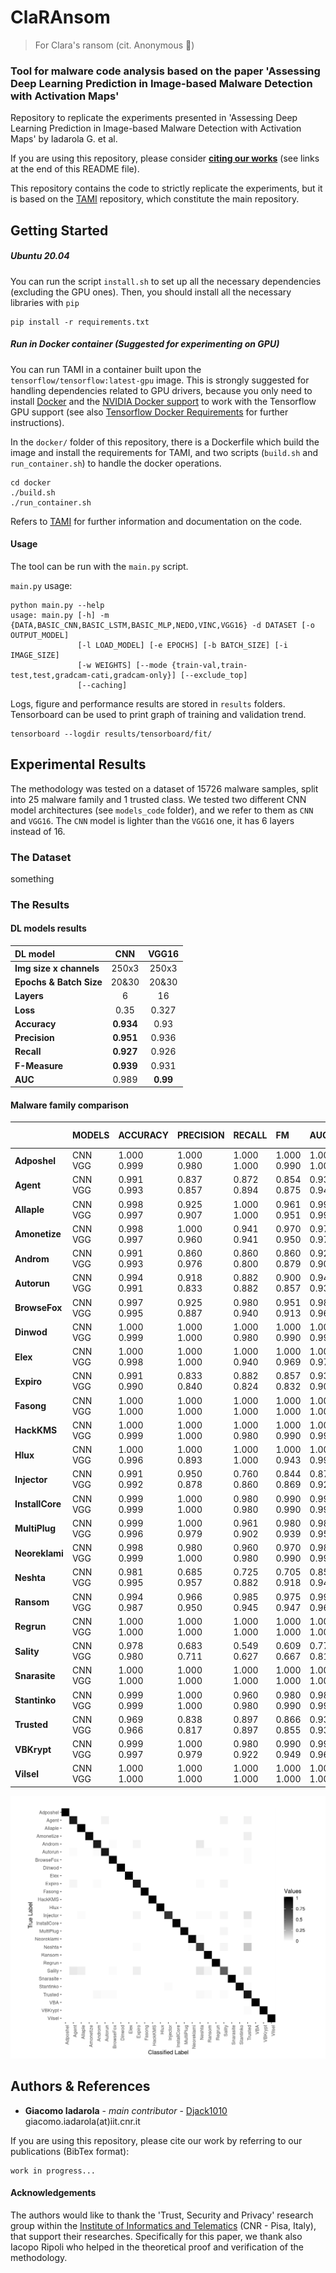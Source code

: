 # ClaRAnsom

> For Clara's ransom (cit. Anonymous 🙂)

### Tool for malware code analysis based on the paper 'Assessing Deep Learning Prediction in Image-based Malware Detection with Activation Maps'

Repository to replicate the experiments presented in 'Assessing Deep Learning Prediction in Image-based Malware Detection with Activation Maps' by Iadarola G. et al.

If you are using this repository, please consider [**citing our works**](#publications) (see links at the end of this README file).

This repository contains the code to strictly replicate the experiments, but it is based on the [TAMI](https://github.com/Djack1010/tami) repository, which constitute the main repository.

## Getting Started

##### Ubuntu 20.04

You can run the script `install.sh` to set up all the necessary dependencies (excluding the GPU ones).
Then, you should install all the necessary libraries with `pip`
```
pip install -r requirements.txt 
```

##### Run in Docker container (Suggested for experimenting on GPU)
<a name="run_docker"></a>

You can run TAMI in a container built upon the `tensorflow/tensorflow:latest-gpu` image. This is strongly suggested for handling dependencies related to GPU drivers, because you only need to install [Docker](https://docs.docker.com/install/) and the [NVIDIA Docker support](https://github.com/NVIDIA/nvidia-docker) to work with the Tensorflow GPU support (see also [Tensorflow Docker Requirements](https://www.tensorflow.org/install/docker) for further instructions).

In the `docker/` folder of this repository, there is a Dockerfile which build the image and install the requirements for TAMI, and two scripts (`build.sh` and `run_container.sh`) to handle the docker operations.

```
cd docker
./build.sh
./run_container.sh
```
Refers to [TAMI](https://github.com/Djack1010/tami) for further information and documentation on the code.

#### Usage

The tool can be run with the `main.py` script.

`main.py` usage:
```
python main.py --help
usage: main.py [-h] -m {DATA,BASIC_CNN,BASIC_LSTM,BASIC_MLP,NEDO,VINC,VGG16} -d DATASET [-o OUTPUT_MODEL] 
               [-l LOAD_MODEL] [-e EPOCHS] [-b BATCH_SIZE] [-i IMAGE_SIZE] 
               [-w WEIGHTS] [--mode {train-val,train-test,test,gradcam-cati,gradcam-only}] [--exclude_top] 
               [--caching]
```

Logs, figure and performance results are stored in `results` folders.
Tensorboard can be used to print graph of training and validation trend.
```
tensorboard --logdir results/tensorboard/fit/
```
## Experimental Results

The methodology was tested on a dataset of 15726 malware samples, split into 25 malware family and 1 trusted class. We tested two different CNN model architectures (see `models_code` folder), and we refer to them as `CNN` and `VGG16`. The `CNN` model is lighter than the `VGG16` one, it has 6 layers instead of 16.

### The Dataset

something

### The Results

#### DL models results

| **DL model**            |    CNN    |  VGG16   |
| :---------------------- | :-------: | :------: |
| **Img size x channels** |   250x3   |  250x3   |
| **Epochs & Batch Size** |   20&30   |  20&30   |
| **Layers**              |     6     |    16    |
| **Loss**                |   0.35    |  0.327   |
| **Accuracy**            | **0.934** |   0.93   |
| **Precision**           | **0.951** |  0.936   |
| **Recall**              | **0.927** |  0.926   |
| **F-Measure**           | **0.939** |  0.931   |
| **AUC**                 |   0.989   | **0.99** |

#### Malware family comparison

|                 | **MODELS** | **ACCURACY** | **PRECISION** | **RECALL**  | **FM**      | **AUC**     | **Intra-SSIM** | **Inter-SSIM** |
| :-------------- | :--------- | :----------- | :------------ | :---------- | :---------- | :---------- | :------------- | :------------- |
| **Adposhel**    | CNN<br>VGG    | 1.000<br>0.999  | 1.000<br>0.980   | 1.000<br>1.000 | 1.000<br>0.990 | 1.000<br>1.000 | 0.503<br>0.652    | 0.387          |
| **Agent**       | CNN<br>VGG    | 0.991<br>0.993  | 0.837<br>0.857   | 0.872<br>0.894 | 0.854<br>0.875 | 0.934<br>0.945 | 0.364<br>0.460    | 0.324          |
| **Allaple**     | CNN<br>VGG    | 0.998<br>0.997  | 0.925<br>0.907   | 1.000<br>1.000 | 0.961<br>0.951 | 0.999<br>0.998 | 0.262<br>0.536    | 0.215          |
| **Amonetize**   | CNN<br>VGG    | 0.998<br>0.997  | 1.000<br>0.960   | 0.941<br>0.941 | 0.970<br>0.950 | 0.971<br>0.970 | 0.710<br>0.703    | 0.271          |
| **Androm**      | CNN<br>VGG    | 0.991<br>0.993  | 0.860<br>0.976   | 0.860<br>0.800 | 0.860<br>0.879 | 0.928<br>0.900 | 0.364<br>0.520    | 0.334          |
| **Autorun**     | CNN<br>VGG    | 0.994<br>0.991  | 0.918<br>0.833   | 0.882<br>0.882 | 0.900<br>0.857 | 0.940<br>0.938 | 0.278<br>0.474    | 0.260          |
| **BrowseFox**   | CNN<br>VGG    | 0.997<br>0.995  | 0.925<br>0.887   | 0.980<br>0.940 | 0.951<br>0.913 | 0.989<br>0.968 | 0.298<br>0.535    | 0.292          |
| **Dinwod**      | CNN<br>VGG    | 1.000<br>0.999  | 1.000<br>1.000   | 1.000<br>0.980 | 1.000<br>0.990 | 1.000<br>0.990 | 0.357<br>0.624    | 0.257          |
| **Elex**        | CNN<br>VGG    | 1.000<br>0.998  | 1.000<br>1.000   | 1.000<br>0.940 | 1.000<br>0.969 | 1.000<br>0.970 | 0.375<br>0.613    | 0.313          |
| **Expiro**      | CNN<br>VGG    | 0.991<br>0.990  | 0.833<br>0.840   | 0.882<br>0.824 | 0.857<br>0.832 | 0.938<br>0.909 | 0.361<br>0.486    | 0.330          |
| **Fasong**      | CNN<br>VGG    | 1.000<br>1.000  | 1.000<br>1.000   | 1.000<br>1.000 | 1.000<br>1.000 | 1.000<br>1.000 | 0.366<br>0.606    | 0.262          |
| **HackKMS**     | CNN<br>VGG    | 1.000<br>0.999  | 1.000<br>1.000   | 1.000<br>0.980 | 1.000<br>0.990 | 1.000<br>0.990 | 0.624<br>0.722    | 0.339          |
| **Hlux**        | CNN<br>VGG    | 1.000<br>0.996  | 1.000<br>0.893   | 1.000<br>1.000 | 1.000<br>0.943 | 1.000<br>0.998 | 0.925<br>0.952    | 0.333          |
| **Injector**    | CNN<br>VGG    | 0.991<br>0.992  | 0.950<br>0.878   | 0.760<br>0.860 | 0.844<br>0.869 | 0.879<br>0.928 | 0.320<br>0.453    | 0.297          |
| **InstallCore** | CNN<br>VGG    | 0.999<br>0.999  | 1.000<br>1.000   | 0.980<br>0.980 | 0.990<br>0.990 | 0.990<br>0.990 | 0.776<br>0.761    | 0.240          |
| **MultiPlug**   | CNN<br>VGG    | 0.999<br>0.996  | 1.000<br>0.979   | 0.961<br>0.902 | 0.980<br>0.939 | 0.980<br>0.951 | 0.290<br>0.587    | 0.175          |
| **Neoreklami**  | CNN<br>VGG    | 0.998<br>0.999  | 0.980<br>1.000   | 0.960<br>0.980 | 0.970<br>0.990 | 0.980<br>0.990 | 0.649<br>0.668    | 0.493          |
| **Neshta**      | CNN<br>VGG    | 0.981<br>0.995  | 0.685<br>0.957   | 0.725<br>0.882 | 0.705<br>0.918 | 0.857<br>0.941 | 0.289<br>0.530    | 0.297          |
| **Ransom**      | CNN<br>VGG    | 0.994<br>0.987  | 0.966<br>0.950   | 0.985<br>0.945 | 0.975<br>0.947 | 0.990<br>0.969 | 0.247<br>0.452    | 0.272          |
| **Regrun**      | CNN<br>VGG    | 1.000<br>1.000  | 1.000<br>1.000   | 1.000<br>1.000 | 1.000<br>1.000 | 1.000<br>1.000 | 0.424<br>0.585    | 0.327          |
| **Sality**      | CNN<br>VGG    | 0.978<br>0.980  | 0.683<br>0.711   | 0.549<br>0.627 | 0.609<br>0.667 | 0.770<br>0.810 | 0.280<br>0.478    | 0.272          |
| **Snarasite**   | CNN<br>VGG    | 1.000<br>1.000  | 1.000<br>1.000   | 1.000<br>1.000 | 1.000<br>1.000 | 1.000<br>1.000 | 0.763<br>0.792    | 0.294          |
| **Stantinko**   | CNN<br>VGG    | 0.999<br>0.999  | 1.000<br>1.000   | 0.960<br>0.980 | 0.980<br>0.990 | 0.980<br>0.990 | 0.397<br>0.657    | 0.271          |
| **Trusted**     | CNN<br>VGG    | 0.969<br>0.966  | 0.838<br>0.817   | 0.897<br>0.897 | 0.866<br>0.855 | 0.937<br>0.936 | 0.285<br>0.470    | 0.280          |
| **VBKrypt**     | CNN<br>VGG    | 0.999<br>0.997  | 1.000<br>0.979   | 0.980<br>0.922 | 0.990<br>0.949 | 0.990<br>0.960 | 0.383<br>0.559    | 0.396          |
| **Vilsel**      | CNN<br>VGG    | 1.000<br>1.000  | 1.000<br>1.000   | 1.000<br>1.000 | 1.000<br>1.000 | 1.000<br>1.000 | 0.782<br>0.876    |                |

![ConfusionMatrix](cm.png)

## Authors & References

* **Giacomo Iadarola** - *main contributor* - [Djack1010](https://github.com/Djack1010) giacomo.iadarola(at)iit.cnr.it

<a name="publications"></a>
If you are using this repository, please cite our work by referring to our publications (BibTex format):
```
work in progress...
```

#### Acknowledgements

The authors would like to thank the 'Trust, Security and Privacy' research group within the [Institute of Informatics and Telematics](https://www.iit.cnr.it/) (CNR - Pisa, Italy), that support their researches. Specifically for this paper, we thank also Iacopo Ripoli who helped in the theoretical proof and verification of the methodology.


